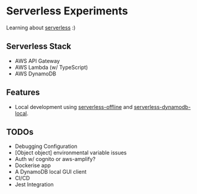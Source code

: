 # Serverless Experiments

Learning about [serverless](https://www.serverless.com/) :)

## Serverless Stack

- AWS API Gateway
- AWS Lambda (w/ TypeScript)
- AWS DynamoDB

## Features

- Local development using [serverless-offline](https://github.com/dherault/serverless-offline) and [serverless-dynamodb-local](https://github.com/99x/serverless-dynamodb-local).

## TODOs

- Debugging Configuration
- [Object object] environmental variable issues
- Auth w/ cognito or aws-amplify?
- Dockerise app
- A DynamoDB local GUI client
- CI/CD
- Jest Integration

